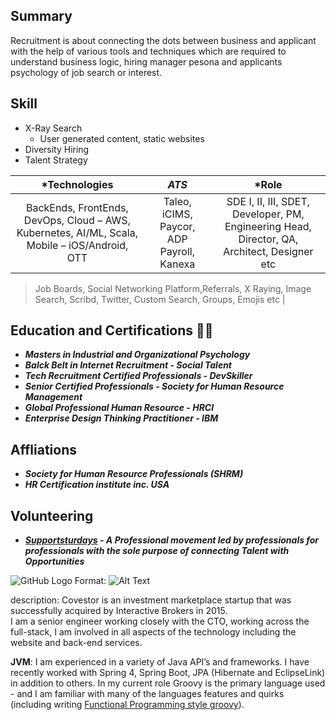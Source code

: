 ## Summary
Recruitment is about connecting the dots between business and applicant with the help of various tools and techniques which are required to understand business logic, hiring manager pesona and applicants psychology of job search or interest.
## Skill
 - X-Ray Search 
    * User generated content, static websites
 - Diversity Hiring
 - Talent Strategy

|  *Technologies | *ATS* | *Role |
| :---:        |     :---:      |         :---: |
|BackEnds, FrontEnds, DevOps, Cloud – AWS, Kubernetes, AI/ML, Scala, Mobile – iOS/Android, OTT |  Taleo, iCIMS, Paycor, ADP Payroll, Kanexa |SDE I, II, III, SDET, Developer, PM, Engineering Head, Director, QA, Architect, Designer etc|



> Job Boards, Social Networking Platform,Referrals, X Raying, Image Search, Scribd, Twitter, Custom Search, Groups, Emojis 
etc |

## Education and Certifications 👩‍🎓 
- _**Masters in Industrial and Organizational Psychology**_ <br/> 
- _**Balck Belt in Internet Recruitment - Social Talent**_ <br/>
- _**Tech Recruitment Certified Professionals - DevSkiller**_ <br/>
- _**Senior Certified Professionals - Society for Human Resource Management**_ <br/>
- _**Global Professional Human Resource - HRCI**_ <br/>
- _**Enterprise Design Thinking Practitioner - IBM**_ <br/>
##  Affliations
- _**Society for Human Resource Professionals (SHRM)**_ <br/>
- _**HR Certification institute inc. USA**_ <br/>
## Volunteering
- _**[Supportsturdays](https://supportsaturdays.com/) - A Professional movement led by professionals for professionals with the sole purpose of connecting Talent with Opportunities**_

 
 ![GitHub Logo](/images/logo.png)
Format: ![Alt Text](url)

   description: Covestor is an investment marketplace startup that was successfully acquired by Interactive Brokers in 2015. <br/> I am a senior engineer working closely with the CTO, working across the full-stack, I am involved in all aspects of the technology including the website and back-end services.

   <strong>JVM</strong>: I am experienced in a variety of Java API’s and frameworks. I have recently worked with Spring 4, Spring Boot, JPA (Hibernate and EclipseLink) in addition to others.  In my current role Groovy is the primary language used - and I am familiar with many of the languages features and quirks (including writing <a target='_blank' href="https://dzone.com/articles/functional-programming-groovy">Functional Programming style groovy</a>).
